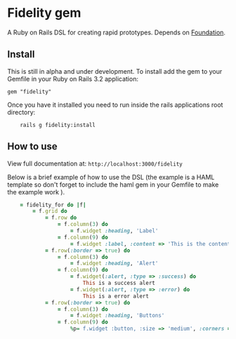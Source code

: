 # Fidelity gem
A Ruby on Rails DSL for creating rapid prototypes. Depends on [Foundation](http://http://foundation.zurb.com/).

Install
-----

This is still in alpha and under development. To install add the gem to your Gemfile in your Ruby on Rails 3.2 application:

    gem "fidelity"

Once you have it installed you need to run inside the rails applications root directory:
		
		rails g fidelity:install
		
		
How to use
-----

View full documentation at: `http://localhost:3000/fidelity`

Below is a brief example of how to use the DSL (the example is a HAML template so don't forget to include the haml gem in your Gemfile to make the example work ). 

```ruby
	= fidelity_for do |f|
		= f.grid do
			= f.row do
				= f.column(3) do
					= f.widget :heading, 'Label'
				= f.column(9) do
					= f.widget :label, :content => 'This is the content of the label'
			= f.row(:border => true) do
				= f.column(3) do
					= f.widget :heading, 'Alert'
				= f.column(9) do
					= f.widget(:alert, :type => :success) do
						This is a success alert 
					= f.widget(:alert, :type => :error) do
						This is a error alert 
			= f.row(:border => true) do
				= f.column(3) do
					= f.widget :heading, 'Buttons'
				= f.column(9) do
					%p= f.widget :button, :size => 'medium', :corners => 'radius', :style => 'nice', :color => 'red', :label => 'Medium red nice looking button'
```